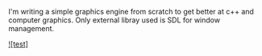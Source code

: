 I'm writing a simple graphics engine from scratch to get better at c++ and computer graphics. Only external libray used is SDL for window management.


[![test]](https://i.imgur.com/5wjmt2r.gif)




